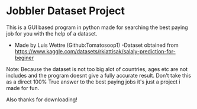 # Jobbler Dataset Project
 This is a GUI based program in python made for searching the best paying job for you with the help of a dataset.
- Made by Luis Wettre (Github:Tomatosoop1)
-Dataset obtained from https://www.kaggle.com/datasets/rkiattisak/salaly-prediction-for-beginer

Note: Because the dataset is not too big alot of countries, ages etc are not includes and the program doesnt give a fully accurate result. Don't take this as a direct 100% True answer to the best paying jobs it's just a project i made for fun.

Also thanks for downloading!